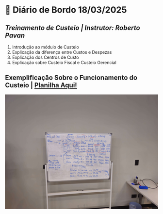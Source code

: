 # 📌 **Diário de Bordo 18/03/2025**
## *Treinamento de Custeio | Instrutor: Roberto Pavan*

1. Introdução ao módulo de Custeio
2. Explicação da diferença entre Custos e Despezas
3. Explicação dos Centros de Custo
4. Explicação sobre Custeio Fiscal e Custeio Gerencial

## Exemplificação Sobre o Funcionamento do Custeio | [Planilha Aqui!](../documentos/Treinamento%20Custeio%20-%20Atak.xlsx)
![alt text](../imagens/Treinamento%20Custeio.jpg)